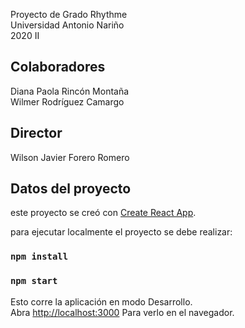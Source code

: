 Proyecto de Grado Rhythme <br />
Universidad Antonio Nariño <br />
2020 II

## Colaboradores
Diana Paola Rincón Montaña<br />
Wilmer Rodríguez Camargo
## Director
Wilson Javier Forero Romero

## Datos del proyecto

este proyecto se creó con [Create React App](https://github.com/facebook/create-react-app).

para ejecutar localmente el proyecto se debe realizar:

### `npm install`

### `npm start`

Esto corre la aplicación en modo Desarrollo.<br>
Abra [http://localhost:3000](http://localhost:3000) Para verlo en el navegador.
